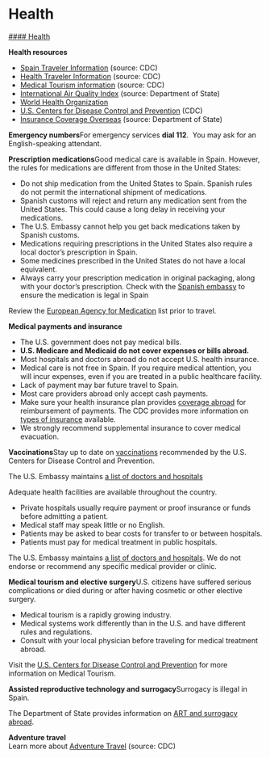 # Health

[#### Health](javascript:void(0); "Health")

**Health resources**

* [Spain Traveler Information](https://wwwnc.cdc.gov/travel/destinations/list) (source: CDC)
* [Health Traveler Information](https://wwwnc.cdc.gov/travel/destinations/traveler/none/spain) (source: CDC)
* [Medical Tourism information](https://wwwnc.cdc.gov/travel/yellowbook/2024/health-care-abroad/medical-tourism) (source: CDC)
* [International Air Quality Index](https://travel.state.gov/content/travel/en/international-travel/before-you-go/your-health-abroad.html) (source: Department of State)
* [World Health Organization](https://www.who.int/)
* [U.S. Centers for Disease Control and Prevention](https://travel.state.gov/content/travel/en/international-travel/International-Travel-Country-Information-Pages/Spain.html#ExternalPopup) (CDC)
* [Insurance Coverage Overseas](https://travel.state.gov/content/travel/en/international-travel/before-you-go/your-health-abroad/Insurance_Coverage_Overseas.html) (source: Department of State)

**Emergency numbers**For emergency services **dial 112**.  You may ask for an English-speaking attendant.

**Prescription medications**Good medical care is available in Spain. However, the rules for medications are different from those in the United States:

* Do not ship medication from the United States to Spain. Spanish rules do not permit the international shipment of medications.
* Spanish customs will reject and return any medication sent from the United States. This could cause a long delay in receiving your medications.
* The U.S. Embassy cannot help you get back medications taken by Spanish customs.
* Medications requiring prescriptions in the United States also require a local doctor’s prescription in Spain.
* Some medicines prescribed in the United States do not have a local equivalent.
* Always carry your prescription medication in original packaging, along with your doctor’s prescription. Check with the [Spanish embassy](https://es.usembassy.gov/medical-assistance/) to ensure the medication is legal in Spain

Review the [European Agency for Medication](https://travel.state.gov/content/travel/en/international-travel/while-abroad/birth-abroad.html) list prior to travel.

**Medical payments and insurance**

* The U.S. government does not pay medical bills.
* **U.S. Medicare and Medicaid do not cover expenses or bills abroad.**
* Most hospitals and doctors abroad do not accept U.S. health insurance.
* Medical care is not free in Spain. If you require medical attention, you will incur expenses, even if you are treated in a public healthcare facility.
* Lack of payment may bar future travel to Spain.
* Most care providers abroad only accept cash payments.
* Make sure your health insurance plan provides [coverage abroad](https://travel.state.gov/content/travel/en/international-travel/before-you-go/your-health-abroad/Insurance_Coverage_Overseas.html) for reimbursement of payments. The CDC provides more information on [types of insurance](https://travel.state.gov/content/travel/en/international-travel/before-you-go/your-health-abroad/Insurance_Coverage_Overseas.html) available.
* We strongly recommend supplemental insurance to cover medical evacuation.

**Vaccinations**Stay up to date on [vaccinations](https://www.cdc.gov/vaccines/hcp/imz-schedules/index.html) recommended by the U.S. Centers for Disease Control and Prevention.

The U.S. Embassy maintains [a list of doctors and hospitals](https://es.usembassy.gov/medical-assistance/)

Adequate health facilities are available throughout the country.

* Private hospitals usually require payment or proof insurance or funds before admitting a patient.
* Medical staff may speak little or no English.
* Patients may be asked to bear costs for transfer to or between hospitals.
* Patients must pay for medical treatment in public hospitals.

The U.S. Embassy maintains [a list of doctors and hospitals](https://es.usembassy.gov/medical-assistance/). We do not endorse or recommend any specific medical provider or clinic.

**Medical tourism and elective surgery**U.S. citizens have suffered serious complications or died during or after having cosmetic or other elective surgery.

* Medical tourism is a rapidly growing industry.
* Medical systems work differently than in the U.S. and have different rules and regulations.
* Consult with your local physician before traveling for medical treatment abroad.

Visit the [U.S. Centers for Disease Control and Prevention](https://wwwnc.cdc.gov/travel/yellowbook/2024/health-care-abroad/medical-tourism) for more information on Medical Tourism.

**Assisted reproductive technology and surrogacy**Surrogacy is illegal in Spain.

The Department of State provides information on [ART and surrogacy abroad](https://travel.state.gov/content/travel/en/legal/travel-legal-considerations/us-citizenship/Assisted-Reproductive-Technology-ART-Surrogacy-Abroad.html).

**Adventure travel**   
Learn more about [Adventure Travel](https://wwwnc.cdc.gov/travel/page/adventure) (source: CDC)